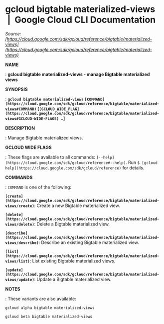 # gcloud bigtable materialized-views  |  Google Cloud CLI Documentation

*Source: [https://cloud.google.com/sdk/gcloud/reference/bigtable/materialized-views](https://cloud.google.com/sdk/gcloud/reference/bigtable/materialized-views)*

**NAME**

: **gcloud bigtable materialized-views - manage Bigtable materialized views**

**SYNOPSIS**

: **`gcloud bigtable materialized-views` `[COMMAND](https://cloud.google.com/sdk/gcloud/reference/bigtable/materialized-views#COMMAND)` [`[GCLOUD_WIDE_FLAG](https://cloud.google.com/sdk/gcloud/reference/bigtable/materialized-views#GCLOUD-WIDE-FLAGS) …`]**

**DESCRIPTION**

: Manage Bigtable materialized views.

**GCLOUD WIDE FLAGS**

: These flags are available to all commands: `[--help](https://cloud.google.com/sdk/gcloud/reference#--help)`.
Run `$ [gcloud help](https://cloud.google.com/sdk/gcloud/reference)` for details.

**COMMANDS**

: ``COMMAND`` is one of the following:

**`[create](https://cloud.google.com/sdk/gcloud/reference/bigtable/materialized-views/create)`**:
Create a new Bigtable materialized view.

**`[delete](https://cloud.google.com/sdk/gcloud/reference/bigtable/materialized-views/delete)`**:
Delete a Bigtable materialized view.

**`[describe](https://cloud.google.com/sdk/gcloud/reference/bigtable/materialized-views/describe)`**:
Describe an existing Bigtable materialized view.

**`[list](https://cloud.google.com/sdk/gcloud/reference/bigtable/materialized-views/list)`**:
List existing Bigtable materialized views.

**`[update](https://cloud.google.com/sdk/gcloud/reference/bigtable/materialized-views/update)`**:
Update a Bigtable materialized view.

**NOTES**

: These variants are also available:

```
gcloud alpha bigtable materialized-views
```

```
gcloud beta bigtable materialized-views
```